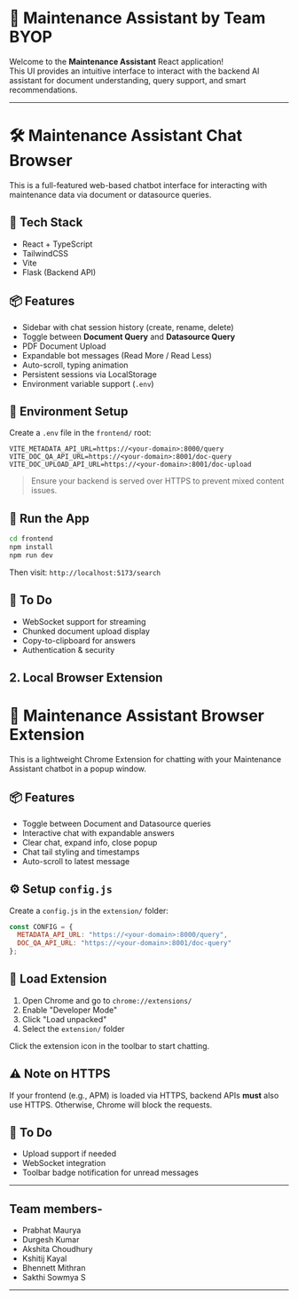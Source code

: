 # 🧩 Maintenance Assistant by Team BYOP

Welcome to the **Maintenance Assistant** React application!  
This UI provides an intuitive interface to interact with the backend AI assistant for document understanding, query support, and smart recommendations.

---

# 🛠️ Maintenance Assistant Chat Browser

This is a full-featured web-based chatbot interface for interacting with maintenance data via document or datasource queries.

## 🔧 Tech Stack

- React + TypeScript
- TailwindCSS
- Vite
- Flask (Backend API)

## 📦 Features

- Sidebar with chat session history (create, rename, delete)
- Toggle between **Document Query** and **Datasource Query**
- PDF Document Upload
- Expandable bot messages (Read More / Read Less)
- Auto-scroll, typing animation
- Persistent sessions via LocalStorage
- Environment variable support (`.env`)

## 🧪 Environment Setup

Create a `.env` file in the `frontend/` root:

```
VITE_METADATA_API_URL=https://<your-domain>:8000/query
VITE_DOC_QA_API_URL=https://<your-domain>:8001/doc-query
VITE_DOC_UPLOAD_API_URL=https://<your-domain>:8001/doc-upload
```

> Ensure your backend is served over HTTPS to prevent mixed content issues.

## 🚀 Run the App

```bash
cd frontend
npm install
npm run dev
```

Then visit: `http://localhost:5173/search`

## 📝 To Do

- WebSocket support for streaming
- Chunked document upload display
- Copy-to-clipboard for answers
- Authentication & security

## 2. Local Browser Extension

# 🧩 Maintenance Assistant Browser Extension

This is a lightweight Chrome Extension for chatting with your Maintenance Assistant chatbot in a popup window.

## 📦 Features

- Toggle between Document and Datasource queries
- Interactive chat with expandable answers
- Clear chat, expand info, close popup
- Chat tail styling and timestamps
- Auto-scroll to latest message

## ⚙️ Setup `config.js`

Create a `config.js` in the `extension/` folder:

```js
const CONFIG = {
  METADATA_API_URL: "https://<your-domain>:8000/query",
  DOC_QA_API_URL: "https://<your-domain>:8001/doc-query"
};
```

## 🧪 Load Extension

1. Open Chrome and go to `chrome://extensions/`
2. Enable "Developer Mode"
3. Click "Load unpacked"
4. Select the `extension/` folder

Click the extension icon in the toolbar to start chatting.

## ⚠️ Note on HTTPS

If your frontend (e.g., APM) is loaded via HTTPS, backend APIs **must** also use HTTPS. Otherwise, Chrome will block the requests.

## 📝 To Do

- Upload support if needed
- WebSocket integration
- Toolbar badge notification for unread messages
---
## Team members-

- Prabhat Maurya
- Durgesh Kumar
- Akshita Choudhury
- Kshitij Kayal
- Bhennett Mithran
- Sakthi Sowmya S
---
